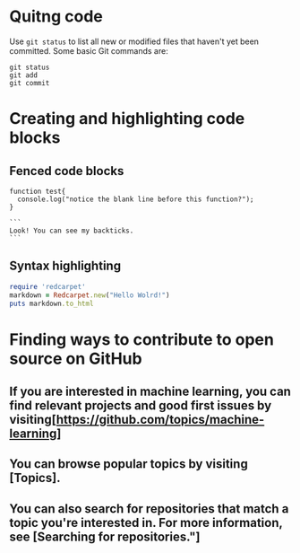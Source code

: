# Quitng code
Use `git status` to list all new or modified files that haven't yet been committed.
Some basic Git commands are:
```
git status
git add
git commit
```

# Creating and highlighting code blocks
## Fenced code blocks
```
function test{
  console.log("notice the blank line before this function?");
}
```
````
```
Look! You can see my backticks.
```
````
## Syntax highlighting
```ruby
require 'redcarpet'
markdown = Redcarpet.new("Hello Wolrd!")
puts markdown.to_html
```
# Finding ways to contribute to open source on GitHub
## If you are interested in machine learning, you can find relevant projects and good first issues by visiting[https://github.com/topics/machine-learning]
## You can browse popular topics by visiting [Topics].
## You can also search for repositories that match a topic you're interested in. For more information, see [Searching for repositories."]



